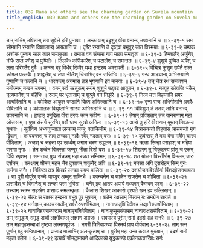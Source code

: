```yaml
---
title: 039 Rama and others see the charming garden on Suvela mountain
title_english: 039 Rama and others see the charming garden on Suvela mountain

---
```

<div class="audioEmbed"  caption="श्रीराम-हरिसीताराममूर्ति-घनपाठिभ्यां वचनम्" src="https://archive.org/download/Ramayana-recitation-Sriram-harisItArAmamUrti-Ghanapaati-v2/Kanda_6/Kanda_6_YK-039-Rama_and_others_see_the_charming_garden_on_Suvela_mountain_0.mp3"></div>
ताम् रात्रिम् उषितास् तत्र सुवेले हरि पुम्गवाः ।  
लन्कायाम् ददृशुर् वीरा वनान्य् उपवनानि च ॥ ६-३९-१  
सम सौम्यानि रम्याणि विशालान्य् आयतानि च ।  
दृष्टि रम्याणि ते दृष्ट्वा बभूवुर् जात विस्मयाः ॥ ६-३९-२  
चम्पक अशोक पुम्नाग साल ताल समाकुला ।  
तमाल वन संचन्ना नाग माला समावृता ॥ ६-३९-३  
हिन्तालैर् अर्जुनैर् नीपैः सप्त पर्णैश् च पुष्पितैः ।  
तिलकैः कर्णिकारैश् च पटालैश् च समन्ततः ॥ ६-३९-४  
शुशुभे पुष्पित अग्रैश् च लता परिगतैर् द्रुमैः ।  
लन्का बहु विधैर् दिव्यैर् यथा इन्द्रस्य अमरावती ॥ ६-३९-५  
विचित्र कुसुम उपेतै रक्त कोमल पल्लवैः ।  
शाद्वलैश् च तथा नीलैश् चित्राभिर् वन राजिभिः ॥ ६-३९-६  
गन्ध आढ्यान्य् अभिरम्याणि पुष्पाणि च फलानि च ।  
धारयन्त्य् अगमास् तत्र भूषणानि इव मानवाः ॥ ६-३९-७  
तच् चैत्र रथ सम्काशम् मनोज्नम् नन्दन उपमम् ।  
वनम् सर्व ऋतुकम् रम्यम् शुशुभे षट्पद आयुतम् ॥ ६-३९-८  
नत्यूह कोयष्टि भकैर् नृत्यमानैश् च बर्हिभिः ।  
रुतम् पर भृतानाम् च शुश्रुवे वन निर्झरे ॥ ६-३९-९  
नित्य मत्त विहम्गानि भ्रमर आचरितानि च ।  
कोकिल आकुल षण्डानि विहग अभिरुतानि च ॥ ६-३९-१०  
भृन्ग राज अभिगीतानि भ्रमरैः सेवितानि च ।  
कोणालक विघुष्टानि सारस अभिरुतानि च ॥ ६-३९-११  
विविशुस् ते ततस् तानि वनान्य् उपवनानि च ।  
हृष्टाह् प्रमुदिता वीरा हरयः काम रूपिणः ॥ ६-३९-१२  
तेषाम् प्रविशताम् तत्र वानराणाम् महा ओजसाम् ।  
पुष्प संसर्ग सुरभिर् ववौ घ्राण सुखो अनिलः ॥ ६-३९-१३  
अन्ये तु हरि वीराणाम् यूथान् निष्क्रम्य यूथपाः ।  
सुग्रीवेण अभ्यनुज्नाता लन्काम् जग्मुः पताकिनीम् ॥ ६-३९-१४  
वित्रासयन्तो विहगांस् त्रासयन्तो मृग द्विपान् ।  
कम्पयन्तश् च ताम् लन्काम् नादैः स्वैर् नदताम् वराः ॥ ६-३९-१५  
कुर्वन्तस् ते महा वेगा महीम् चारण पीडिताम् ।  
अजश् च सहसा एव ऊर्ध्वम् जगाम चरण उद्धतम् ॥ ६-३९-१६  
ऋक्षाः सिम्हा वराहाश् च महिषा वारणा मृगाः ।  
तेन शब्देन वित्रस्ता जग्मुर् भीता दिशो दश ॥ ६-३९-१७  
शिखरम् तु त्रिकूटस्य प्रांशु च एकम् दिवि स्पृशम् ।  
समन्तात् पुष्प संचन्नम् महा रजत सम्निभम् ॥ ६-३९-१८  
शत योजन विस्तीर्णम् विमलम् चारु दर्शनम् ।  
श्लक्ष्णम् श्रीमन् महच् चैव दुष्प्रापम् शकुनैर् अपि ॥ ६-३९-१९  
मनसा अपि दुरारोहम् किम् पुनः कर्मणा जनैः ।  
निविष्टा तत्र शिखरे लन्का रावण पालिता ॥ ६-३९-२०  
दशयोजनविस्तीर्णा विंशद्योजनमायता ।  
सा पुरी गोपुरैर् उच्चैः पाण्डुर अम्बुद सम्निभैः ।  
कान्चनेन च सालेन राजतेन च शोभिता ॥ ६-३९-२१  
प्रासादैश् च विमानैश् च लन्का परम भूषिता ।  
घनैर् इव आतप अपाये मध्यमम् वैष्णवम् पदम् ॥ ६-३९-२२  
तस्याम् स्तम्भ सहस्रेण प्रासादः समलम्कृतः ।  
कैलास शिखर आकारो दृश्यते खम् इव उल्लिखन् ॥ ६-३९-२३  
चैत्यः स राक्षस इन्द्रस्य बभूव पुर भूषणम् ।  
शतेन रक्षसाम् नित्यम् यः समग्रेण रक्ष्यते ॥ ६-३९-२४  
मनोज्ञाम् काञ्चनवतीम् सर्वतैरुपशोभिताम् ।  
नानाधातुविचित्रैश्च उद्यानैरुपशोभिताम् ॥ ६-३९-२५  
नानाविहगसम्घष्टाम् नानामृगनिषेविताम् ।  
नानाकुसुमसंपन्नाम् नानाराक्षससेविताम् ॥ ६-३९-२६  
ताम् समृद्धाम् समृद्ध अर्थो लक्ष्मीवाम्ल् लक्ष्मण अग्रजः ।  
रावणस्य पुरीम् रामो ददर्श सह वानरैः ॥ ६-३९-२७  
ताम् महागृहसम्बाधां दृष्ट्वा लक्ष्मणपूर्वजः ।  
नगरीं त्रिदिवप्रख्यां विस्मयं प्राप वीर्यवान् ६-३९-२८  
ताम् रत्न पूर्णाम् बहु सम्विधानाम् ।  
प्रासाद मालाभिर् अलम्कृताम् च ।  
पुरीम् महा यन्त्र कवाट मुख्याम् ।  
ददर्श रामो महता बलेन ॥ ६-३९-२९  
इत्यार्षे श्रीमद्रामायणे आदिकाव्ये युद्धकाण्डे एकोनचत्वारिंशः सर्गः